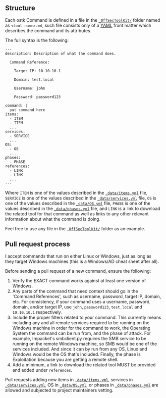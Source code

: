 ## Structure

Each ostk Command is defined in a file in the [`_OffSecToolKit/`] folder named as `<tool name>.md`, such file consists only of a [YAML] front matter which describes the command and its attributes.

The full syntax is the following:

```
---
description: Description of what the command does.

  Command Reference:

  	Target IP: 10.10.10.1

  	Domain: test.local

  	Username: john

  	Password: password123

command: |
  put command here
items:
  - ITEM
  - ITEM
  ...
services:
  - SERVICE
  ...
OS:
  - OS
  ...
phases:
  - PHASE
references:
  - LINK
  - LINK
  ...
---
```

Where `ITEM` is one of the values described in the [`_data/items.yml`] file, `SERVICE` is one of the values described in the [`_data/services.yml`] file, `OS` is one of the values described in the [`_data/OS.yml`] file, `PHASE` is one of the values described in the [`_data/phases.yml`] file, and `LINK` is a link to download the related tool for that command as well as links to any other relevant information about what the command is doing. 

Feel free to use any file in the [`_OffSecToolKit/`] folder as an example.

## Pull request process

I accept commands that run on either Linux or Windows, just as long as they target Windows machines (this is a Windows/AD cheat sheet after all). 

Before sending a pull request of a new command, ensure the following:

1. Verify the EXACT command works against at least one version of Windows.
2. Any parts of the command that need context should go in the 'Command References', such as username, password, target IP, domain, etc. For consistency, if your command uses a username, password, domain, and/or target IP, use `john`, `password123`, `test.local` and `10.10.10.1` respectively.
3. Include the proper filters related to your command. This currently means including any and all remote services required to be running on the Windows machine in order for the command to work, the Operating System the command can be run from, and the phase of attack. For example, Impacket's smbclient.py requires the SMB service to be running on the remote Windows machine, so SMB would be one of the services included. And since it can by run from any OS, Linux and Windows would be the OS that's included. Finally, the phase is Exploitation because you are getting a remote shell.
4. Add a minimum, a link to download the related tool MUST be provided and added under `references`.

Pull requests adding new items in [`_data/items.yml`], services in [`_data/services.yml`], OS in [`_data/OS.yml`], or phases in [`_data/phases.yml`] are allowed and subjected to project maintainers vetting.

[YAML]: http://yaml.org/
[`_OffSecToolKit/`]: https://github.com/OffSecToolKit/OffSecToolKit.github.io/tree/main/_OffSecToolKit
[`_data/services.yml`]: https://github.com/OffSecToolKit/OffSecToolKit.github.io/blob/main/_data/services.yml
[`_data/items.yml`]: https://github.com/OffSecToolKit/OffSecToolKit.github.io/blob/main/_data/items.yml
[`_data/OS.yml`]: https://github.com/OffSecToolKit/OffSecToolKit.github.io/blob/main/_data/OS.yml
[`_data/phases.yml`]: https://github.com/OffSecToolKit/OffSecToolKit.github.io/blob/main/_data/phases.yml
